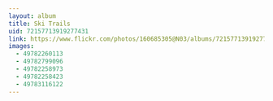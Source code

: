 ```yaml
---
layout: album
title: Ski Trails
uid: 72157713919277431
link: https://www.flickr.com/photos/160685305@N03/albums/72157713919277431
images:
  - 49782260113
  - 49782799096
  - 49782258973
  - 49782258423
  - 49783116122
---
```


